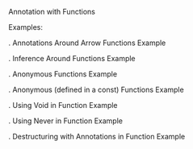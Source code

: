 Annotation with Functions

Examples:

. Annotations Around Arrow Functions Example

. Inference Around Functions Example

. Anonymous Functions Example

. Anonymous (defined in a const) Functions Example

. Using Void in Function Example

. Using Never in Function Example

. Destructuring with Annotations in Function Example
